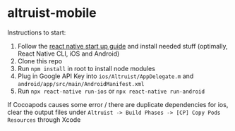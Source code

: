 # altruist-mobile

Instructions to start:
1. Follow the [react native start up guide](https://facebook.github.io/react-native/docs/getting-started) and install needed stuff (optimally, React Native CLI, iOS and Android)
2. Clone this repo
3. Run `npm install` in root to install node modules
4. Plug in Google API Key into `ios/Altruist/AppDelegate.m` and `android/app/src/main/AndroidManifest.xml`
5. Run `npx react-native run-ios` or `npx react-native run-android`

If Cocoapods causes some error / there are duplicate dependencies for ios, clear the output files under `Altruist -> Build Phases -> [CP] Copy Pods Resources` through Xcode